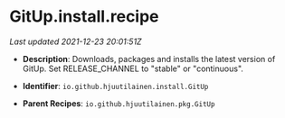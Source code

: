 # GitUp.install.recipe

_Last updated 2021-12-23 20:01:51Z_

- **Description**: Downloads, packages and installs the latest version of GitUp. Set RELEASE_CHANNEL to "stable" or "continuous".

- **Identifier**: `io.github.hjuutilainen.install.GitUp`

- **Parent Recipes**: `io.github.hjuutilainen.pkg.GitUp`
